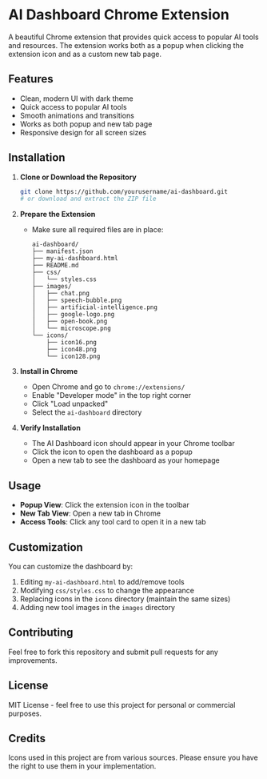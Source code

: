 # AI Dashboard Chrome Extension

A beautiful Chrome extension that provides quick access to popular AI tools and resources. The extension works both as a popup when clicking the extension icon and as a custom new tab page.

## Features

- Clean, modern UI with dark theme
- Quick access to popular AI tools
- Smooth animations and transitions
- Works as both popup and new tab page
- Responsive design for all screen sizes

## Installation

1. **Clone or Download the Repository**
   ```bash
   git clone https://github.com/yourusername/ai-dashboard.git
   # or download and extract the ZIP file
   ```

2. **Prepare the Extension**
   - Make sure all required files are in place:
     ```
     ai-dashboard/
     ├── manifest.json
     ├── my-ai-dashboard.html
     ├── README.md
     ├── css/
     │   └── styles.css
     ├── images/
     │   ├── chat.png
     │   ├── speech-bubble.png
     │   ├── artificial-intelligence.png
     │   ├── google-logo.png
     │   ├── open-book.png
     │   └── microscope.png
     └── icons/
         ├── icon16.png
         ├── icon48.png
         └── icon128.png
     ```

3. **Install in Chrome**
   - Open Chrome and go to `chrome://extensions/`
   - Enable "Developer mode" in the top right corner
   - Click "Load unpacked"
   - Select the `ai-dashboard` directory

4. **Verify Installation**
   - The AI Dashboard icon should appear in your Chrome toolbar
   - Click the icon to open the dashboard as a popup
   - Open a new tab to see the dashboard as your homepage

## Usage

- **Popup View**: Click the extension icon in the toolbar
- **New Tab View**: Open a new tab in Chrome
- **Access Tools**: Click any tool card to open it in a new tab

## Customization

You can customize the dashboard by:
1. Editing `my-ai-dashboard.html` to add/remove tools
2. Modifying `css/styles.css` to change the appearance
3. Replacing icons in the `icons` directory (maintain the same sizes)
4. Adding new tool images in the `images` directory

## Contributing

Feel free to fork this repository and submit pull requests for any improvements.

## License

MIT License - feel free to use this project for personal or commercial purposes.

## Credits

Icons used in this project are from various sources. Please ensure you have the right to use them in your implementation. 